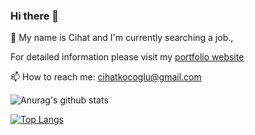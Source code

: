 ### Hi there 👋

💬 My name is Cihat and I'm currently searching a job.,

For detailed information please visit my <a href="https://Ckocoglu.github.io/" target="_blank">portfolio website</a>

📫 How to reach me: cihatkocoglu@gmail.com

![Anurag's github stats](https://github-readme-stats.vercel.app/api?username=Ckocoglu&show_icons=true&count_private=true&theme=tokyonight)

[![Top Langs](https://github-readme-stats.vercel.app/api/top-langs/?username=Ckocoglu&langs_count=4)](https://github.com/Ckocoglu/github-readme-stats)


